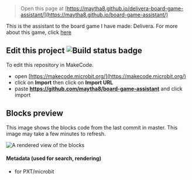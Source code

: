 
> Open this page at [https://maytha8.github.io/delivera-board-game-assistant/](https://maytha8.github.io/board-game-assistant/)

This is the assistant to the board game I have made: Delivera. For more about this game, click [here](/docs/game.md)

## Edit this project ![Build status badge](https://github.com/maytha8/board-game-assistant/workflows/MakeCode/badge.svg)

To edit this repository in MakeCode.

* open [https://makecode.microbit.org/](https://makecode.microbit.org/)
* click on **Import** then click on **Import URL**
* paste **https://github.com/maytha8/board-game-assistant** and click import

## Blocks preview

This image shows the blocks code from the last commit in master.
This image may take a few minutes to refresh.

![A rendered view of the blocks](https://github.com/maytha8/board-game-assistant/raw/master/.github/makecode/blocks.png)

#### Metadata (used for search, rendering)

* for PXT/microbit
<script src="https://makecode.com/gh-pages-embed.js"></script><script>makeCodeRender("{{ site.makecode.home_url }}", "{{ site.github.owner_name }}/{{ site.github.repository_name }}");</script>
